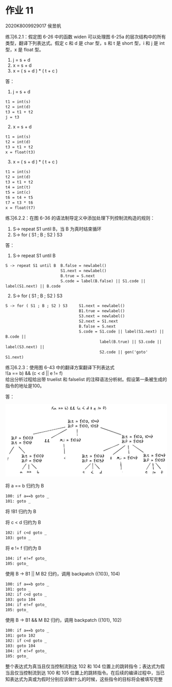 # 作业 11
2020K8009929017 侯昱帆

练习6.2.1：假定图 6-26 中的函数 widen 可以处理图 6-25a 的层次结构中的所有类型，翻译下列表达式。假定 c 和 d 是 char 型，s 和 t 是 short 型，i 和 j 是 int 型，x 是 float 型。
1. j = s + d
2. x = s + d
3. x = ( s + d ) * ( t + c )

答：  
1. j = s + d
```
t1 = int(s)
t2 = int(d)
t3 = t1 + t2
j = t3
```

2. x = s + d
```
t1 = int(s)
t2 = int(d)
t3 = t1 + t2
x = float(t3)
```

3. x = ( s + d ) * ( t + c )
```
t1 = int(s)
t2 = int(d)
t3 = t1 + t2
t4 = int(t)
t5 = int(c)
t6 = t4 + t5
t7 = t3 * t6
x = float(t7)
```

练习6.2.2：在图 6-36 的语法制导定义中添加处理下列控制流构造的规则：
1. S→ repeat S1 until B，当 B 为真时结束循环
2. S→ for ( S1 ; B ; S2 ) S3

答：  
1. S→ repeat S1 until B
```
S -> repeat S1 until B  B.false = newlabel()
						S1.next = newlabel()
						B.true = S.next
						S.code = label(B.false) || S1.code || label(S1.next) || B.code
```

2. S→ for ( S1 ; B ; S2 ) S3
```
S -> for ( S1 ; B ; S2 ) S3     S1.next = newlabel()
								B1.true = newlabel()
								S3.next = newlabel()
								S2.next = S1.next
								B.false = S.next
								S.code = S1.code || label(S1.next) || B.code || 
								         label(B.true) || S3.code || label(S3.next) || 
								         S2.code || gen('goto' S1.next)
```

练习6.2.3：使用图 6-43 中的翻译方案翻译下列表达式  
!(a == b) && (c < d || e != f)  
给出分析过程给出带 truelist 和 falselist 的注释语法分析树。假设第一条被生成的指令的地址是100。

答：

![](assets/compile-hm11-1.png)

将 a == b 归约为 B
```
100: if a==b goto _
101: goto _
```

将 !B1 归约为 B

将 c < d 归约为 B
```
102: if c<d goto _
103: goto _
```

将 e != f 归约为 B
```
104: if e!=f goto_
105: goto_
```

使用 B -> B1 || M B2 归约，调用 backpatch ({103}, 104)
```
100: if a==b goto _
101: goto _
102: if c<d goto _
103: goto 104
104: if e!=f goto_
105: goto_
```

使用 B -> B1 && M B2 归约，调用 backpatch ({101}, 102)
```
100: if a==b goto _
101: goto 102
102: if c<d goto _
103: goto 104
104: if e!=f goto_
105: goto_
```

整个表达式为真当且仅当控制流到达 102 和 104 位置上的跳转指令；表达式为假当且仅当控制流到达 100 和 105 位置上的跳转指令。在后续的编译过程中，当已知表达式为真或为假时分别应该做什么的时候，这些指令的目标将会被填写完整